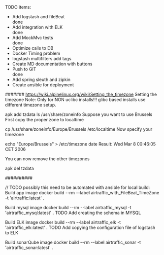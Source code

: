 TODO items:
<ul>
<li>Add logstash and fileBeat</li>done
<li>Add integration with ELK</li>done
<li>Add MockMvc tests <BR></li>done
<li>Optimize calls to DB</li>
<li>Docker Timing problem</li>
<li>logstash multifilters add tags</li>
<li>Create MD documentation with buttons</li>
<li>Push to GIT</li>done
<li>Add spring sleuth and zipkin</li>
<li>Create ansible for deployment</li>
</ul>


#######
https://wiki.alpinelinux.org/wiki/Setting_the_timezone
Setting the timezone
Note: Only for NON uclibc installs!!!
glibc based installs use different timezone setup.

apk add tzdata
ls /usr/share/zoneinfo
Suppose you want to use Brussels First copy the proper zone to localtime

cp /usr/share/zoneinfo/Europe/Brussels /etc/localtime
Now specify your timezone

echo "Europe/Brussels" >  /etc/timezone
date
Result: Wed Mar 8 00:46:05 CET 2006

You can now remove the other timezones

apk del tzdata

##########

// TODO possibly this need to be automated with ansible for local build:
Build app image
docker build --rm --label airtraffic_with_FileBeat_TimeZone -t 'airtraffic:latest' .

Build mysql image
docker build --rm --label airtraffic_mysql -t 'airtraffic_mysql:latest' .
TODO Add creating the schema in MYSQL

Build ELK image
docker build --rm --label airtraffic_elk -t 'airtraffic_elk:latest' .
TODO Add copying the configuration file of logstash to ELK

Build sonarQube image
docker build --rm --label airtraffic_sonar -t 'airtraffic_sonar:latest' .



